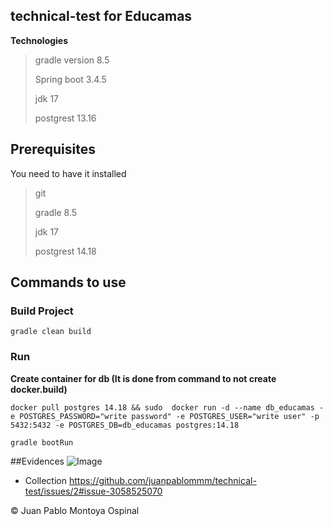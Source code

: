 ## technical-test for Educamas


**Technologies**

> gradle version 8.5
>
> Spring boot 3.4.5
>
> jdk 17
>
> postgrest 13.16


## Prerequisites
You need to have it installed

> git
>
> gradle 8.5
>
> jdk 17
>
> postgrest 14.18

## Commands to use

### Build Project
```shell
gradle clean build
```

### Run

**Create container for db (It is done from command to not create docker.build)**
```shell
docker pull postgres 14.18 && sudo  docker run -d --name db_educamas -e POSTGRES_PASSWORD="write password" -e POSTGRES_USER="write user" -p 5432:5432 -e POSTGRES_DB=db_educamas postgres:14.18
```

```shell
gradle bootRun
```
##Evidences
![Image](https://github.com/user-attachments/assets/88ae002c-6cf4-4da9-a5ae-78b8a87ed820)

* Collection https://github.com/juanpablommm/technical-test/issues/2#issue-3058525070

© Juan Pablo Montoya Ospinal
